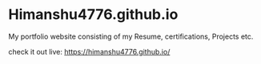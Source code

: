 # Himanshu4776.github.io

My portfolio website consisting of my Resume, certifications, Projects etc.

check it out live: https://himanshu4776.github.io/
